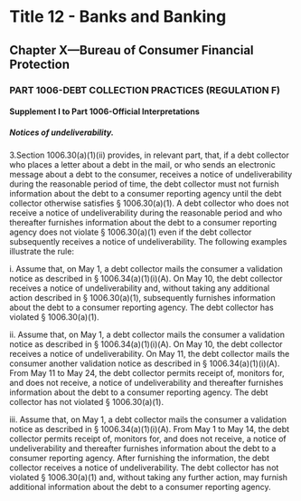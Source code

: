 
# Title 12 - Banks and Banking
## Chapter X—Bureau of Consumer Financial Protection
### PART 1006-DEBT COLLECTION PRACTICES (REGULATION F)
#### Supplement I to Part 1006-Official Interpretations
##### Notices of undeliverability.

3.Section 1006.30(a)(1)(ii) provides, in relevant part, that, if a debt collector who places a letter about a debt in the mail, or who sends an electronic message about a debt to the consumer, receives a notice of undeliverability during the reasonable period of time, the debt collector must not furnish information about the debt to a consumer reporting agency until the debt collector otherwise satisfies § 1006.30(a)(1). A debt collector who does not receive a notice of undeliverability during the reasonable period and who thereafter furnishes information about the debt to a consumer reporting agency does not violate § 1006.30(a)(1) even if the debt collector subsequently receives a notice of undeliverability. The following examples illustrate the rule:

i. Assume that, on May 1, a debt collector mails the consumer a validation notice as described in § 1006.34(a)(1)(i)(A). On May 10, the debt collector receives a notice of undeliverability and, without taking any additional action described in § 1006.30(a)(1), subsequently furnishes information about the debt to a consumer reporting agency. The debt collector has violated § 1006.30(a)(1).

ii. Assume that, on May 1, a debt collector mails the consumer a validation notice as described in § 1006.34(a)(1)(i)(A). On May 10, the debt collector receives a notice of undeliverability. On May 11, the debt collector mails the consumer another validation notice as described in § 1006.34(a)(1)(i)(A). From May 11 to May 24, the debt collector permits receipt of, monitors for, and does not receive, a notice of undeliverability and thereafter furnishes information about the debt to a consumer reporting agency. The debt collector has not violated § 1006.30(a)(1).

iii. Assume that, on May 1, a debt collector mails the consumer a validation notice as described in § 1006.34(a)(1)(i)(A). From May 1 to May 14, the debt collector permits receipt of, monitors for, and does not receive, a notice of undeliverability and thereafter furnishes information about the debt to a consumer reporting agency. After furnishing the information, the debt collector receives a notice of undeliverability. The debt collector has not violated § 1006.30(a)(1) and, without taking any further action, may furnish additional information about the debt to a consumer reporting agency.
